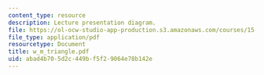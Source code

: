 ```yaml
---
content_type: resource
description: Lecture presentation diagram.
file: https://ol-ocw-studio-app-production.s3.amazonaws.com/courses/15-902-strategic-management-i-fall-2006/abad4b705d2c449bf5f29064e78b142e_w_m_triangle.pdf
file_type: application/pdf
resourcetype: Document
title: w_m_triangle.pdf
uid: abad4b70-5d2c-449b-f5f2-9064e78b142e
---
```

